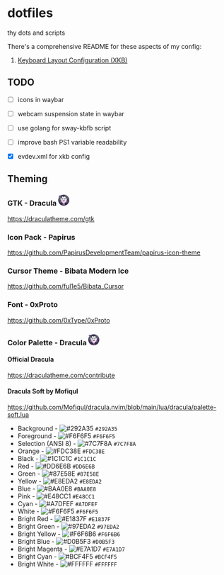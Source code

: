 dotfiles
========
thy dots and scripts

There's a comprehensive README for these aspects of my config:
1. [Keyboard Layout Configuration (XKB)][xkb]

TODO
----
- [ ] icons in waybar
- [ ] webcam suspension state in waybar
- [ ] use golang for sway-kbfb script
- [ ] improve bash PS1 variable readability
- [x] evdev.xml for xkb config


Theming
-------

### GTK - Dracula <img src="https://github.com/dracula/draculatheme.com/blob/ad815d12958b530c842525a0de7671388ebe8cca/public/static/icons/used/pack-1/045-dracula.svg" height="25">
<https://draculatheme.com/gtk>

### Icon Pack - Papirus
<https://github.com/PapirusDevelopmentTeam/papirus-icon-theme>

### Cursor Theme - Bibata Modern Ice
<https://github.com/ful1e5/Bibata_Cursor>

### Font - 0xProto
<https://github.com/0xType/0xProto>

### Color Palette - Dracula <img src="https://github.com/dracula/draculatheme.com/blob/ad815d12958b530c842525a0de7671388ebe8cca/public/static/icons/used/pack-1/045-dracula.svg" height="25">

#### Official Dracula

<https://draculatheme.com/contribute>

#### Dracula Soft by Mofiqul
<https://github.com/Mofiqul/dracula.nvim/blob/main/lua/dracula/palette-soft.lua>

   - Background - ![#292A35][background] `#292A35`
   - Foreground - ![#F6F6F5][foreground] `#F6F6F5`
   - Selection (ANSI 8) - ![#7C7F8A][selection] `#7C7F8A`
   - Orange - ![#FDC38E][orange] `#FDC38E`
   - Black - ![#1C1C1C][black] `#1C1C1C`
   - Red - ![#DD6E6B][red] `#DD6E6B`
   - Green - ![#87E58E][green] `#87E58E`
   - Yellow - ![#E8EDA2][yellow] `#E8EDA2`
   - Blue - ![#BAA0E8][blue] `#BAA0E8 `
   - Pink - ![#E48CC1][pink] `#E48CC1`
   - Cyan - ![#A7DFEF][cyan] `#A7DFEF`
   - White - ![#F6F6F5][white] `#F6F6F5`
   - Bright Red - ![#E1837F][bright_red] `#E1837F`
   - Bright Green - ![#97EDA2][bright_green] `#97EDA2`
   - Bright Yellow - ![#F6F6B6][bright_yellow] `#F6F6B6`
   - Bright Blue - ![#D0B5F3][bright_blue] `#D0B5F3`
   - Bright Magenta - ![#E7A1D7][bright_magenta] `#E7A1D7`
   - Bright Cyan - ![#BCF4F5][bright_cyan] `#BCF4F5`
   - Bright White - ![#FFFFFF][bright_white] `#FFFFFF`

[background]: https://dummyimage.com/15x15/292a35/fff.png&text=+
[foreground]: https://dummyimage.com/15x15/F6F6F5/fff.png&text=+
[selection]: https://dummyimage.com/15x15/7C7F8A/fff.png&text=+ 
[orange]: https://dummyimage.com/15x15/FDC38E/fff.png&text=+ 
[black]: https://dummyimage.com/15x15/1C1C1C/fff.png&text=+ 
[red]: https://dummyimage.com/15x15/DD6E6B/fff.png&text=+ 
[green]: https://dummyimage.com/15x15/87E58E/fff.png&text=+ 
[blue]: https://dummyimage.com/15x15/BAA0E8/fff.png&text=+ 
[yellow]: https://dummyimage.com/15x15/E8EDA2/fff.png&text=+ 
[pink]: https://dummyimage.com/15x15/E48CC1/fff.png&text=+ 
[cyan]: https://dummyimage.com/15x15/A7DFEF/fff.png&text=+ 
[white]: https://dummyimage.com/15x15/F6F6F5/fff.png&text=+ 
[bright_red]: https://dummyimage.com/15x15/E1837F/fff.png&text=+ 
[bright_green]: https://dummyimage.com/15x15/97EDA2/fff.png&text=+ 
[bright_yellow]: https://dummyimage.com/15x15/F6F6B6/fff.png&text=+ 
[bright_blue]: https://dummyimage.com/15x15/D0B5F3/fff.png&text=+ 
[bright_magenta]: https://dummyimage.com/15x15/E7A1D7/fff.png&text=+ 
[bright_cyan]: https://dummyimage.com/15x15/BCF4F5/fff.png&text=+ 
[bright_white]: https://dummyimage.com/15x15/FFFFFF/fff.png&text=+ 

[xkb]: https://github.com/jnzigg/dotfiles/tree/master/.config/xkb
